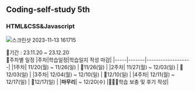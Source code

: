 <h2>Coding-self-study 5th</h2>
<h3>HTML&CSS&Javascript</h3>

![스크린샷 2023-11-13 161715](https://github.com/chocojini/Coding-self-study/assets/150269712/e35f0962-8a69-43d9-bf40-dd982cc8b917)

📅기간 : 23.11.20 ~ 23.12.20
<br>
📌주차별 일정
|주차|학습일정|학습일지 작성 마감|
|-----|-------|-------------------|
|1주차| 11/20(월) ~ 11/26(일) | 📝11/26(일) |
|2주차| 11/27(월) ~ 12/03(일) | 📝12/03(일) |
|3주차| 12/04(월) ~ 12/10(일) | 📝12/10(일) |
|4주차| 12/11(월) ~ 12/17(일) | 📝12/17(일) |
|**마무리**| ~ 12/20(수) |👩🏻‍💻학습 보충 및 후기 작성|
